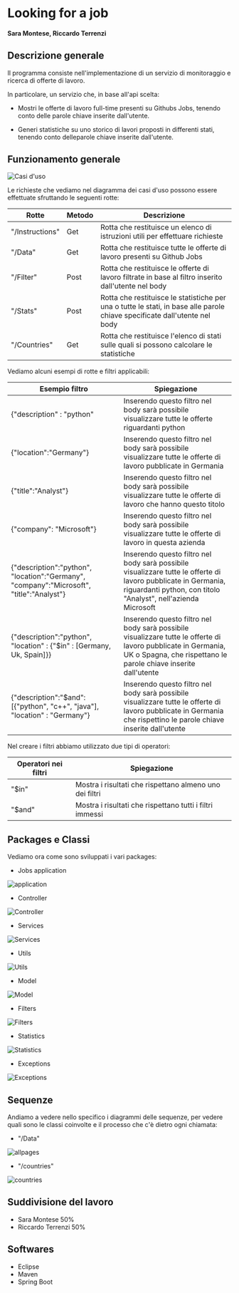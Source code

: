 # Looking for a job

#### Sara Montese, Riccardo Terrenzi

## Descrizione generale
Il programma consiste nell'implementazione di un servizio di monitoraggio e ricerca di offerte di lavoro. 

In particolare, un servizio che, in base all'api scelta:

- Mostri le offerte di lavoro full-time presenti su Githubs Jobs, tenendo conto delle parole chiave inserite dall'utente.

- Generi statistiche su uno storico di lavori proposti in differenti stati, tenendo conto delleparole chiave inserite dall'utente.

## Funzionamento generale

![Casi d'uso](https://github.com/SaraMo14/ProgettoOOP/blob/main/UseCaseDiagram.jpeg)

Le richieste che vediamo nel diagramma dei casi d'uso possono essere effettuate sfruttando le seguenti rotte:

|Rotte    | Metodo | Descrizione |  
|---------|------------|-------|
|  "/Instructions" | Get | Rotta che restituisce un elenco di istruzioni utili per effettuare richieste |
|  "/Data"      | Get  | Rotta che restituisce tutte le offerte di lavoro presenti su Github Jobs|
|  "/Filter"    | Post | Rotta che restituisce le offerte di lavoro filtrate in base al filtro inserito dall'utente nel body|
|  "/Stats"     | Post | Rotta che restituisce le statistiche per una o tutte le stati, in base alle parole chiave specificate dall'utente nel body|
|  "/Countries" | Get  | Rotta che restituisce l'elenco di stati sulle quali si possono calcolare le statistiche|

Vediamo alcuni esempi di rotte e filtri applicabili:

|Esempio filtro| Spiegazione|
|--------------|------------|
|{"description" : "python"| Inserendo questo filtro nel body sarà possibile visualizzare tutte le offerte riguardanti python|
|{"location":"Germany"}| Inserendo questo filtro nel body sarà possibile visualizzare tutte le offerte di lavoro pubblicate in Germania|
|{"title":"Analyst"}| Inserendo questo filtro nel body sarà possibile visualizzare tutte le offerte di lavoro che hanno questo titolo|
|{"company": "Microsoft"}| Inserendo questo filtro nel body sarà possibile visualizzare tutte le offerte di lavoro in questa azienda|
|{"description":"python", "location":"Germany", "company":"Microsoft", "title":"Analyst"}|  Inserendo questo filtro nel body sarà possibile visualizzare tutte le offerte di lavoro pubblicate in Germania, riguardanti python, con titolo "Analyst", nell'azienda Microsoft |
|{"description":"python", "location" : {"$in" : [Germany, Uk, Spain]}}| Inserendo questo filtro nel body sarà possibile visualizzare tutte le offerte di lavoro pubblicate in Germania, UK o Spagna, che rispettano le parole chiave inserite dall'utente|
|{"description":"$and": [{"python", "c++", "java"], "location" : "Germany"}| Inserendo questo filtro nel body sarà possibile visualizzare tutte le offerte di lavoro pubblicate in Germania che rispettino le parole chiave inserite dall'utente|

Nel creare i filtri abbiamo utilizzato due tipi di operatori:

|Operatori nei filtri| Spiegazione|
|--------------------|-------------|
|"$in"| Mostra i risultati che rispettano almeno uno dei filtri|
|"$and"| Mostra i risultati che rispettano tutti i filtri immessi|

## Packages e Classi
Vediamo ora come sono sviluppati i vari packages: 

- Jobs application

![application](https://github.com/SaraMo14/ProgettoOOP/blob/main/Jobs.jpeg)

- Controller

![Controller](https://github.com/SaraMo14/ProgettoOOP/blob/main/Controller.jpeg)

- Services

![Services](https://github.com/SaraMo14/ProgettoOOP/blob/main/Services.jpeg)

- Utils

![Utils](https://github.com/SaraMo14/ProgettoOOP/blob/main/Utils.jpeg)

- Model

![Model](https://github.com/SaraMo14/ProgettoOOP/blob/main/Model.jpeg)

- Filters

![Filters](https://github.com/SaraMo14/ProgettoOOP/blob/main/Filters.jpeg)

- Statistics

![Statistics](https://github.com/SaraMo14/ProgettoOOP/blob/main/Statistics.jpeg)

- Exceptions

![Exceptions](https://github.com/SaraMo14/ProgettoOOP/blob/main/Exceptions.jpeg)

## Sequenze
Andiamo a vedere nello specifico i diagrammi delle sequenze, per vedere quali sono le classi coinvolte e il processo che c'è dietro ogni chiamata:

- "/Data"

![allpages](https://github.com/SaraMo14/ProgettoOOP/blob/main/allpages.jpeg)

- "/countries"

![countries](https://github.com/SaraMo14/ProgettoOOP/blob/main/countries.jpeg)

## Suddivisione del lavoro
- Sara Montese 50%
- Riccardo Terrenzi 50%

## Softwares
- Eclipse 
- Maven
- Spring Boot
